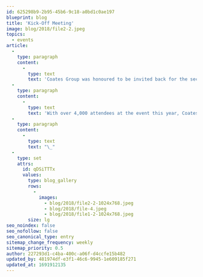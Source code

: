 ```yaml
---
id: 625298b9-2b95-45b6-9c18-a0bd1c0ae197
blueprint: blog
title: 'Kick-Off Meeting'
image: blog/2018/file2-2.jpeg
topics:
  - events
article:
  -
    type: paragraph
    content:
      -
        type: text
        text: 'Coates Group was honoured to be invited back for the second year in a row to showcase our products at the Kick-Off Meeting, the annual McDonald’s Japan Conference. We exhibited our Digital Drive Thru solution which includes our Digital Menu boards, Digital Community board and Crew Facing System.'
  -
    type: paragraph
    content:
      -
        type: text
        text: 'With over 4,000 attendees at the event this year, Coates had a great opportunity to learn more about the McDonald’s Japan business and the future of digital signage for McDonald’s Japan.'
  -
    type: paragraph
    content:
      -
        type: text
        text: "\_"
  -
    type: set
    attrs:
      id: qDSiTTTx
      values:
        type: blog_gallery
        rows:
          -
            images: 
              - blog/2018/file2-2-1024x768.jpeg
              - blog/2018/file-4.jpeg
              - blog/2018/file1-2-1024x768.jpeg
        size: lg
seo_noindex: false
seo_nofollow: false
seo_canonical_type: entry
sitemap_change_frequency: weekly
sitemap_priority: 0.5
author: 227293d1-c4ba-400c-a06f-d4ccfe15b482
updated_by: 481974df-e3f1-46c6-9945-1e609185f271
updated_at: 1691912135
---
```

